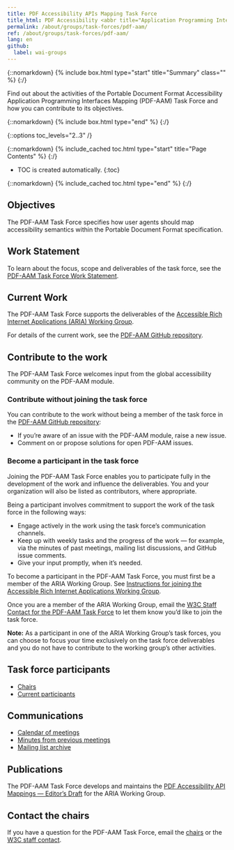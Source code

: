 ```yaml
---
title: PDF Accessibility APIs Mapping Task Force
title_html: PDF Accessibility <abbr title="Application Programming Interfaces">APIs</abbr> Mapping (PDF-AAM) Task Force
permalink: /about/groups/task-forces/pdf-aam/
ref: /about/groups/task-forces/pdf-aam/
lang: en
github:
  label: wai-groups
---
```


{::nomarkdown}
{% include box.html type="start" title="Summary" class="" %}
{:/}

Find out about the activities of the Portable Document Format Accessibility Application Programming Interfaces Mapping (PDF-AAM) Task Force and how you can contribute to its objectives.

{::nomarkdown}
{% include box.html type="end" %}
{:/}

{::options toc_levels="2..3" /}

{::nomarkdown}
{% include_cached toc.html type="start" title="Page Contents" %}
{:/}

-   TOC is created automatically.
{:toc}

{::nomarkdown}
{% include_cached toc.html type="end" %}
{:/}

## Objectives 

The PDF-AAM Task Force specifies how user agents should map accessibility semantics within the Portable Document Format specification.

## Work Statement

To learn about the focus, scope and deliverables of the task force, see the [PDF-AAM Task Force Work Statement](/about/groups/task-forces/pdf-aam/work-statement/).

## Current Work

The PDF-AAM Task Force supports the deliverables of the [Accessible Rich Internet Applications (ARIA) Working Group](/about/groups/ariawg/).

For details of the current work, see the [PDF-AAM GitHub repository](https://github.com/w3c/pdf-aam).

## Contribute to the work

The PDF-AAM Task Force welcomes input from the global accessibility community on the PDF-AAM module.

### Contribute without joining the task force

You can contribute to the work without being a member of the task force in the [PDF-AAM GitHub repository](https://github.com/w3c/pdf-aam/issues):
* If you’re aware of an issue with the PDF-AAM module, raise a new issue.
* Comment on or propose solutions for open PDF-AAM issues.

### Become a participant in the task force

Joining the PDF-AAM Task Force enables you to participate fully in the development of the work and influence the deliverables. You and your organization will also be listed as contributors, where appropriate.

Being a participant involves commitment to support the work of the task force in the following ways:

* Engage actively in the work using the task force’s communication channels.
* Keep up with weekly tasks and the progress of the work &mdash; for example, via the minutes of past meetings, mailing list discussions, and GitHub issue comments.
* Give your input promptly, when it’s needed.

To become a participant in the PDF-AAM Task Force, you must first be a member of the ARIA Working Group. See [Instructions for joining the Accessible Rich Internet Applications Working Group](https://www.w3.org/groups/wg/aria/instructions/).

Once you are a member of the ARIA Working Group, email the [W3C Staff Contact for the PDF-AAM Task Force](https://www.w3.org/groups/tf/pdf-aam/participants/#staff) to let them know you’d like to join the task force.

**Note:** As a participant in one of the ARIA Working Group’s task forces, you can choose to focus your time exclusively on the task force deliverables and you do not have to contribute to the working group’s other activities.

## Task force participants

* [Chairs](https://www.w3.org/groups/tf/pdf-aam/participants/#chairs)
* [Current participants](https://www.w3.org/groups/tf/pdf-aam/participants/#participants)

## Communications

* [Calendar of meetings](https://www.w3.org/groups/tf/pdf-aam/calendar/)
* [Minutes from previous meetings](https://www.w3.org/WAI/ARIA/task-forces/pdf-aam/minutes)
* [Mailing list archive](https://lists.w3.org/Archives/Public/public-pdf-aam/)

## Publications

The PDF-AAM Task Force develops and maintains the [PDF Accessibility API Mappings &mdash; Editor’s Draft](https://w3c.github.io/pdf-aam/) for the ARIA Working Group.

## Contact the chairs

If you have a question for the PDF-AAM Task Force, email the [chairs](https://www.w3.org/groups/tf/pdf-aam/participants/#chairs) or the [W3C staff contact](https://www.w3.org/groups/tf/pdf-aam/participants/#staff).